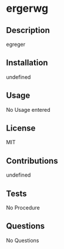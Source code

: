 # ergerwg
    
## Description

egreger

## Installation 

undefined

## Usage 

No Usage entered

## License

MIT

## Contributions

undefined

## Tests

No Procedure

## Questions

No Questions
    
